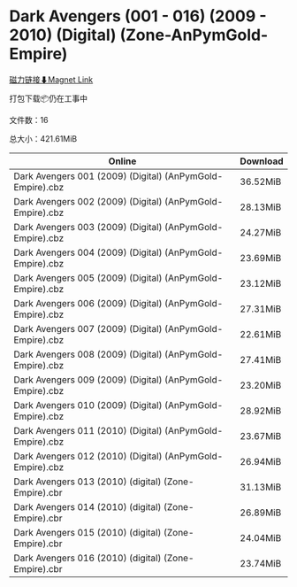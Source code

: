 # Dark Avengers (001 - 016) (2009 - 2010) (Digital) (Zone-AnPymGold-Empire)

[磁力链接⬇Magnet Link](magnet:?xt=urn:btih:4960639337bc52b90bd0e209b606beae528dd3e6&dn=Dark%20Avengers%20%28001%20-%20016%29%20%282009%20-%202010%29%20%28Digital%29%20%28Zone-AnPymGold-Empire%29)

打包下载📦仍在工事中

文件数：16

总大小：421.61MiB

Online | Download
--- | ---
Dark Avengers 001 (2009) (Digital) (AnPymGold-Empire).cbz | 36.52MiB
Dark Avengers 002 (2009) (Digital) (AnPymGold-Empire).cbz | 28.13MiB
Dark Avengers 003 (2009) (Digital) (AnPymGold-Empire).cbz | 24.27MiB
Dark Avengers 004 (2009) (Digital) (AnPymGold-Empire).cbz | 23.69MiB
Dark Avengers 005 (2009) (Digital) (AnPymGold-Empire).cbz | 23.12MiB
Dark Avengers 006 (2009) (Digital) (AnPymGold-Empire).cbz | 27.31MiB
Dark Avengers 007 (2009) (Digital) (AnPymGold-Empire).cbz | 22.61MiB
Dark Avengers 008 (2009) (Digital) (AnPymGold-Empire).cbz | 27.41MiB
Dark Avengers 009 (2009) (Digital) (AnPymGold-Empire).cbz | 23.20MiB
Dark Avengers 010 (2009) (Digital) (AnPymGold-Empire).cbz | 28.92MiB
Dark Avengers 011 (2010) (Digital) (AnPymGold-Empire).cbz | 23.67MiB
Dark Avengers 012 (2010) (Digital) (AnPymGold-Empire).cbz | 26.94MiB
Dark Avengers 013 (2010) (digital) (Zone-Empire).cbr | 31.13MiB
Dark Avengers 014 (2010) (digital) (Zone-Empire).cbr | 26.89MiB
Dark Avengers 015 (2010) (digital) (Zone-Empire).cbr | 24.04MiB
Dark Avengers 016 (2010) (digital) (Zone-Empire).cbr | 23.74MiB